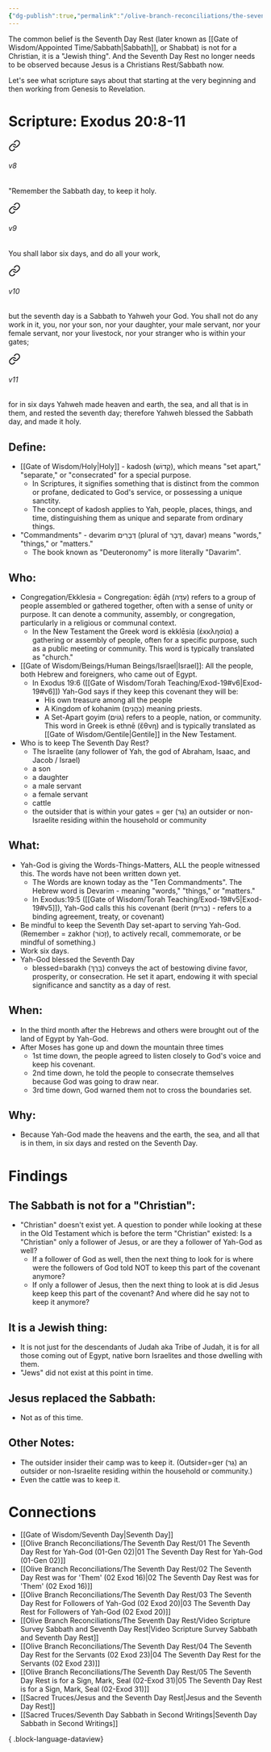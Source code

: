```yaml
---
{"dg-publish":true,"permalink":"/olive-branch-reconciliations/the-seventh-day-rest/03-the-seventh-day-rest-for-followers-of-yah-god-02-exod-20/","tags":["#OliveBranch","#Sabbath","#SeventhDayRest"]}
---
```


The common belief is the Seventh Day Rest (later known as [[Gate of Wisdom/Appointed Time/Sabbath\|Sabbath]], or Shabbat) is not for a Christian, it is a "Jewish thing". And the Seventh Day Rest no longer needs to be observed because Jesus is a Christians Rest/Sabbath now. 

Let's see what scripture says about that starting at the very beginning and then working from Genesis to Revelation. 
# Scripture: Exodus 20:8-11

<div class="transclusion internal-embed is-loaded"><a class="markdown-embed-link" href="/the-scrolls/1-torah-law-of-moses/02-exodus/exod-20/#v8" aria-label="Open link"><svg xmlns="http://www.w3.org/2000/svg" width="24" height="24" viewBox="0 0 24 24" fill="none" stroke="currentColor" stroke-width="2" stroke-linecap="round" stroke-linejoin="round" class="svg-icon lucide-link"><path d="M10 13a5 5 0 0 0 7.54.54l3-3a5 5 0 0 0-7.07-7.07l-1.72 1.71"></path><path d="M14 11a5 5 0 0 0-7.54-.54l-3 3a5 5 0 0 0 7.07 7.07l1.71-1.71"></path></svg></a><div class="markdown-embed">



###### v8 
"Remember the Sabbath day, to keep it holy. 


</div></div>

<div class="transclusion internal-embed is-loaded"><a class="markdown-embed-link" href="/the-scrolls/1-torah-law-of-moses/02-exodus/exod-20/#v9" aria-label="Open link"><svg xmlns="http://www.w3.org/2000/svg" width="24" height="24" viewBox="0 0 24 24" fill="none" stroke="currentColor" stroke-width="2" stroke-linecap="round" stroke-linejoin="round" class="svg-icon lucide-link"><path d="M10 13a5 5 0 0 0 7.54.54l3-3a5 5 0 0 0-7.07-7.07l-1.72 1.71"></path><path d="M14 11a5 5 0 0 0-7.54-.54l-3 3a5 5 0 0 0 7.07 7.07l1.71-1.71"></path></svg></a><div class="markdown-embed">



###### v9 
You shall labor six days, and do all your work, 


</div></div>

<div class="transclusion internal-embed is-loaded"><a class="markdown-embed-link" href="/the-scrolls/1-torah-law-of-moses/02-exodus/exod-20/#v10" aria-label="Open link"><svg xmlns="http://www.w3.org/2000/svg" width="24" height="24" viewBox="0 0 24 24" fill="none" stroke="currentColor" stroke-width="2" stroke-linecap="round" stroke-linejoin="round" class="svg-icon lucide-link"><path d="M10 13a5 5 0 0 0 7.54.54l3-3a5 5 0 0 0-7.07-7.07l-1.72 1.71"></path><path d="M14 11a5 5 0 0 0-7.54-.54l-3 3a5 5 0 0 0 7.07 7.07l1.71-1.71"></path></svg></a><div class="markdown-embed">



###### v10 
but the seventh day is a Sabbath to Yahweh your God. You shall not do any work in it, you, nor your son, nor your daughter, your male servant, nor your female servant, nor your livestock, nor your stranger who is within your gates; 


</div></div>

<div class="transclusion internal-embed is-loaded"><a class="markdown-embed-link" href="/the-scrolls/1-torah-law-of-moses/02-exodus/exod-20/#v11" aria-label="Open link"><svg xmlns="http://www.w3.org/2000/svg" width="24" height="24" viewBox="0 0 24 24" fill="none" stroke="currentColor" stroke-width="2" stroke-linecap="round" stroke-linejoin="round" class="svg-icon lucide-link"><path d="M10 13a5 5 0 0 0 7.54.54l3-3a5 5 0 0 0-7.07-7.07l-1.72 1.71"></path><path d="M14 11a5 5 0 0 0-7.54-.54l-3 3a5 5 0 0 0 7.07 7.07l1.71-1.71"></path></svg></a><div class="markdown-embed">



###### v11 
for in six days Yahweh made heaven and earth, the sea, and all that is in them, and rested the seventh day; therefore Yahweh blessed the Sabbath day, and made it holy. 


</div></div>



## **Define**: 
- [[Gate of Wisdom/Holy\|Holy]] - kadosh (קָדוֹשׁ), which means "set apart," "separate," or "consecrated" for a special purpose. 
	- In Scriptures, it signifies something that is distinct from the common or profane, dedicated to God's service, or possessing a unique sanctity. 
	- The concept of kadosh applies to Yah, people, places, things, and time, distinguishing them as unique and separate from ordinary things. 
- "Commandments" - devarim דְּבָרִים (plural of דָּבָר, davar) means "words," "things," or "matters." 
	- The book known as "Deuteronomy" is more literally "Davarim".

## **Who**:
-  Congregation/Ekklesia = Congregation: ēḏāh (עֵדָה) refers to a group of people assembled or gathered together, often with a sense of unity or purpose. It can denote a community, assembly, or congregation, particularly in a religious or communal context.
	- In the New Testament the Greek word is ekklēsia (ἐκκλησία) a gathering or assembly of people, often for a specific purpose, such as a public meeting or community. This word is typically translated as "church."
- [[Gate of Wisdom/Beings/Human Beings/Israel\|Israel]]: All the people, both Hebrew and foreigners, who came out of Egypt.
	- In Exodus 19:6 ([[Gate of Wisdom/Torah Teaching/Exod-19#v6\|Exod-19#v6]]) Yah-God says if they keep this covenant they will be:
		- His own treasure among all the people
		- A Kingdom of kohanim (כֹּהֲנִים) meaning priests. 
		- A Set-Apart goyim (גּוֹיִם) refers to a people, nation, or community. This word in Greek is ethnē (ἔθνη) and is typically translated as [[Gate of Wisdom/Gentile\|Gentile]] in the New Testament. 
- Who is to keep The Seventh Day Rest?
	- The Israelite (any follower of Yah, the god of Abraham, Isaac, and Jacob / Israel)
	- a son
	- a daughter
	- a male servant
	- a female servant 
	- cattle
	- the outsider that is within your gates = ger (גֵּר) an outsider or non-Israelite residing within the household or community

## **What**: 
- Yah-God is giving the Words-Things-Matters, ALL the people witnessed this. The words have not been written down yet.
	- The Words are known today as the "Ten Commandments". The Hebrew word is Devarim - meaning "words," "things," or "matters." 
	- In Exodus:19:5 ([[Gate of Wisdom/Torah Teaching/Exod-19#v5\|Exod-19#v5]]), Yah-God calls this his covenant (berit (בְּרִית) - refers to a binding agreement, treaty, or covenant)
- Be mindful to keep the Seventh Day set-apart to serving Yah-God. (Remember = zakhor (זָכוֹר), to actively recall, commemorate, or be mindful of something.)
- Work six days.
- Yah-God blessed the Seventh Day
	- blessed=barakh (בֵּרַךְ) conveys the act of bestowing divine favor, prosperity, or consecration. He set it apart, endowing it with special significance and sanctity as a day of rest.

## **When**:
- In the third month after the Hebrews and others were brought out of the land of Egypt by Yah-God.
- After Moses has gone up and down the mountain three times
	- 1st time down, the people agreed to listen closely to God's voice and keep his covenant.
	- 2nd time down, he told the people to consecrate themselves because God was going to draw near.
	- 3rd time down, God warned them not to cross the boundaries set.

## **Why**: 
- Because Yah-God made the heavens and the earth, the sea, and all that is in them, in six days and rested on the Seventh Day.

# Findings

## The Sabbath is not for a "Christian":
- "Christian" doesn't exist yet. A question to ponder while looking at these in the Old Testament which is before the term "Christian" existed: Is a "Christian" only a follower of Jesus, or are they a follower of Yah-God as well? 
	- If a follower of God as well, then the next thing to look for is where were the followers of God told NOT to keep this part of the covenant anymore?
	- If only a follower of Jesus, then the next thing to look at is did Jesus keep keep this part of the covenant? And where did he say not to keep it anymore?
## It is a Jewish thing: 
-  It is not just for the descendants of Judah aka Tribe of Judah, it is for all those coming out of Egypt, native born Israelites and those dwelling with them. 
- "Jews" did not exist at this point in time.
## Jesus replaced the Sabbath:
- Not as of this time.

## Other Notes:
- The outsider insider their camp was to keep it. (Outsider=ger (גֵּר) an outsider or non-Israelite residing within the household or community.)
- Even the cattle was to keep it.

# Connections

- [[Gate of Wisdom/Seventh Day\|Seventh Day]]
- [[Olive Branch Reconciliations/The Seventh Day Rest/01 The Seventh Day Rest for Yah-God (01-Gen 02)\|01 The Seventh Day Rest for Yah-God (01-Gen 02)]]
- [[Olive Branch Reconciliations/The Seventh Day Rest/02 The Seventh Day Rest was for 'Them' (02 Exod 16)\|02 The Seventh Day Rest was for 'Them' (02 Exod 16)]]
- [[Olive Branch Reconciliations/The Seventh Day Rest/03 The Seventh Day Rest for Followers of Yah-God (02 Exod 20)\|03 The Seventh Day Rest for Followers of Yah-God (02 Exod 20)]]
- [[Olive Branch Reconciliations/The Seventh Day Rest/Video Scripture Survey Sabbath and Seventh Day Rest\|Video Scripture Survey Sabbath and Seventh Day Rest]]
- [[Olive Branch Reconciliations/The Seventh Day Rest/04 The Seventh Day Rest for the Servants (02 Exod 23)\|04 The Seventh Day Rest for the Servants (02 Exod 23)]]
- [[Olive Branch Reconciliations/The Seventh Day Rest/05 The Seventh Day Rest is for a Sign, Mark, Seal (02-Exod 31)\|05 The Seventh Day Rest is for a Sign, Mark, Seal (02-Exod 31)]]
- [[Sacred Truces/Jesus and the Seventh Day Rest\|Jesus and the Seventh Day Rest]]
- [[Sacred Truces/Seventh Day Sabbath in Second Writings\|Seventh Day Sabbath in Second Writings]]

{ .block-language-dataview}





